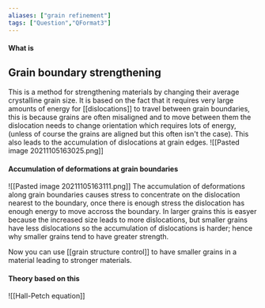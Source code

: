 ```yaml
---
aliases: ["grain refinement"]
tags: ["Question","QFormat3"]
---
```


#### What is
## Grain boundary strengthening
This is a method for strengthening materials by changing their average crystalline grain size. 
It is based on the fact that it requires very large amounts of energy for [[dislocations]] to travel between grain boundaries, this is because grains are often misaligned and to move between them the dislocation needs to change orientation which requires lots of energy, (unless of course the grains are aligned but this often isn't the case). 
This also leads to the accumulation of dislocations at grain edges.
![[Pasted image 20211105163025.png]]

#### Accumulation of deformations at grain boundaries
![[Pasted image 20211105163111.png]]
The accumulation of deformations along grain boundaries causes stress to concentrate on the dislocation nearest to the boundary, once there is enough stress the dislocation has enough energy to move accross the boundary. 
In larger grains this is easyer because the increased size leads to more dislocations, but smaller grains have less dislocations so the accumulation of dislocations is harder; hence why smaller grains tend to have greater strength.

Now you can use [[grain structure control]] to have smaller grains in a material leading to stronger materials.

#### Theory based on this
![[Hall-Petch equation]]
